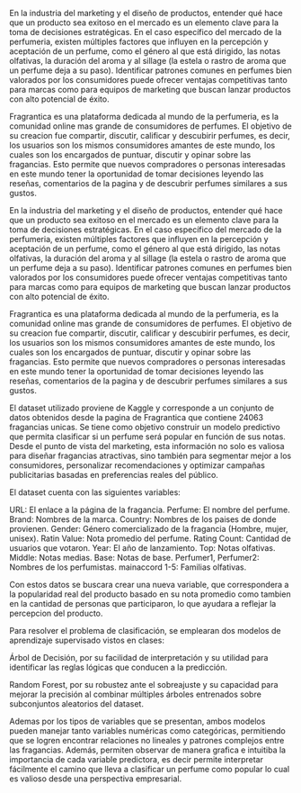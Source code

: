 En la industria del marketing y el diseño de productos, entender qué hace que un producto sea exitoso en el mercado es un elemento clave para la toma de decisiones estratégicas. 
En el caso específico del mercado de la perfumeria, existen múltiples factores que influyen en la percepción y aceptación de un perfume, 
como el género al que está dirigido, las notas olfativas, la duración del aroma y al sillage (la estela o rastro de aroma que un perfume deja a su paso). 
Identificar patrones comunes en perfumes bien valorados por los consumidores puede ofrecer ventajas competitivas tanto para marcas 
como para equipos de marketing que buscan lanzar productos con alto potencial de éxito.

Fragrantica es una plataforma dedicada al mundo de la perfumeria, es la comunidad online mas grande de consumidores de perfumes. El objetivo de su creacion fue compartir, discutir, calificar y descubirir perfumes, es decir, los usuarios son los mismos consumidores amantes de este mundo, los cuales son los encargados de puntuar, discutir y opinar sobre las fragancias. 
Esto permite que nuevos compradores o personas interesadas en este mundo tener la oportunidad de tomar decisiones leyendo las reseñas, comentarios de la pagina y de descubrir perfumes similares a sus gustos.

En la industria del marketing y el diseño de productos, entender qué hace que un producto sea exitoso en el mercado es un elemento clave para la toma de decisiones estratégicas. 
En el caso específico del mercado de la perfumeria, existen múltiples factores que influyen en la percepción y aceptación de un perfume, 
como el género al que está dirigido, las notas olfativas, la duración del aroma y al sillage (la estela o rastro de aroma que un perfume deja a su paso). 
Identificar patrones comunes en perfumes bien valorados por los consumidores puede ofrecer ventajas competitivas tanto para marcas 
como para equipos de marketing que buscan lanzar productos con alto potencial de éxito.

Fragrantica es una plataforma dedicada al mundo de la perfumeria, es la comunidad online mas grande de consumidores de perfumes. El objetivo de su creacion fue compartir, discutir, calificar y descubirir perfumes, es decir, los usuarios son los mismos consumidores amantes de este mundo, los cuales son los encargados de puntuar, discutir y opinar sobre las fragancias. 
Esto permite que nuevos compradores o personas interesadas en este mundo tener la oportunidad de tomar decisiones leyendo las reseñas, comentarios de la pagina y de descubrir perfumes similares a sus gustos. 

El dataset utilizado proviene de Kaggle y corresponde a un conjunto de datos obtenidos desde la pagina de Fragrantica que contiene 24063 fragancias unicas.
Se tiene como objetivo construir un modelo predictivo que permita clasificar si un perfume será popular en función de sus notas. 
Desde el punto de vista del marketing, esta información no solo es valiosa para diseñar fragancias atractivas, sino también para segmentar mejor a los consumidores, personalizar recomendaciones y optimizar campañas publicitarias basadas en preferencias reales del público.

El dataset cuenta con las siguientes variables:
 
URL: El enlace a la página de la fragancia.
Perfume: El nombre del perfume.
Brand: Nombres de la marca.
Country: Nombres de los paises de donde provienen.
Gender: Género comercializado de la fragancia (Hombre, mujer, unisex).
Ratin Value: Nota promedio del perfume. 
Rating Count: Cantidad de usuarios que votaron.
Year: El año de lanzamiento.
Top: Notas olfativas.
Middle: Notas medias.
Base: Notas de base.
Perfumer1, Perfumer2: Nombres de los perfumistas.
mainaccord 1-5: Familias olfativas.

Con estos datos se buscara crear una nueva variable, que correspondera a la popularidad real del producto basado en su nota promedio como tambien en la cantidad de personas que participaron,
lo que ayudara a reflejar la percepcion del producto.

Para resolver el problema de clasificación, se emplearan dos modelos de aprendizaje supervisado vistos en clases:

Árbol de Decisión, por su facilidad de interpretación y su utilidad para identificar las reglas lógicas que conducen a la predicción.

Random Forest, por su robustez ante el sobreajuste y su capacidad para mejorar la precisión al combinar múltiples árboles entrenados sobre subconjuntos aleatorios del dataset.

Ademas por los tipos de variables que se presentan, ambos modelos pueden manejar tanto variables numéricas como categóricas, permitiendo
que se logren encontrar relaciones no lineales y patrones complejos entre las fragancias. Además, permiten observar de manera grafica e intuitiba la importancia de cada variable predictora,
es decir permite interpretar fácilmente el camino que lleva a clasificar un perfume como popular lo cual es valioso desde una perspectiva empresarial.